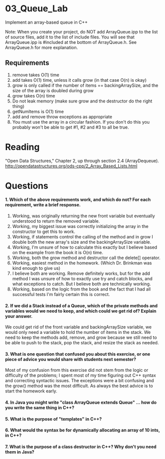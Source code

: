 03_Queue_Lab
============

Implement an array-based queue in C++

Note: When you create your project, do NOT add ArrayQueue.ipp to the list of source files, add it to the list of include files. You will see that ArrayQueue.ipp is #included at the bottom of ArrayQueue.h. See ArrayQueue.h for more explanation.

Requirements
------------

1. remove takes O(1) time
2. add takes O(1) time, unless it calls grow (in that case O(n) is okay)
3. grow is only called if the number of items == backingArraySize, and the size of the array is doubled during grow
4. grow takes O(n) time
5. Do not leak memory (make sure grow and the destructor do the right thing)
6. getNumItems is O(1) time
7. add and remove throw exceptions as appropriate
8. You must use the array in a circular fashion. If you don't do this you probably won't be able to get #1, #2 and #3 to all be true.

Reading
=======
"Open Data Structures," Chapter 2, up through section 2.4 (ArrayDequeue). http://opendatastructures.org/ods-cpp/2_Array_Based_Lists.html

Questions
=========

#### 1. Which of the above requirements work, and which do not? For each requirement, write a brief response.

1. Working, was originally returning the new front variable but eventually understood to return the removed variable.
2. Working, my biggest issue was correctly initializing the array in the constructor to get this to work.
3. Working, if statements control the calling of the method and in grow I double both the new array's size and the backingArraySize variable.
4. Working, I'm unsure of how to calculate this exactly but I believe based on the example from the book it is  O(n) time.
5. Working, both the grow method and destructor call the delete[] operator.
6. Working, easiest method in the homework. (Which Dr. Brinkman was kind enough to give us)
7. I believe both are working. Remove definitely works, but for the add method I was unsure of how to exactly use try and catch blocks, and what exceptions to catch. But I believe both are technically working.
8. Working, based on the logic from the book and the fact that I had all successful tests I'm fairly certain this is correct.

#### 2. If we did a Stack instead of a Queue, which of the private methods and variables would we need to keep, and which could we get rid of? Explain your answer.
We could get rid of the front variable and backingArraySize variable, we would only need a variable to hold the number of items in the stack.  We need to keep the methods add, remove, and grow because we still need to be able to push to the stack, pop the stack, and resize the stack as needed. 
#### 3. What is one question that confused you about this exercise, or one piece of advice you would share with students next semester?
Most of my confusion from this exercise did not stem from the logic or difficulty of the problems; I spent most of my time figuring out C++ syntax and correcting syntactic issues.  The exceptions were a bit confusing and the grow() method was the most difficult.  As always the best advice is to start the homework early.
#### 4. In Java you might write "class ArrayQueue extends Queue" ... how do you write the same thing in C++?

#### 5. What is the purpose of "templates" in C++?

#### 6. What would the syntax be for dynamically allocating an array of 10 ints, in C++?

#### 7. What is the purpose of a class destructor in C++? Why don't you need them in Java?